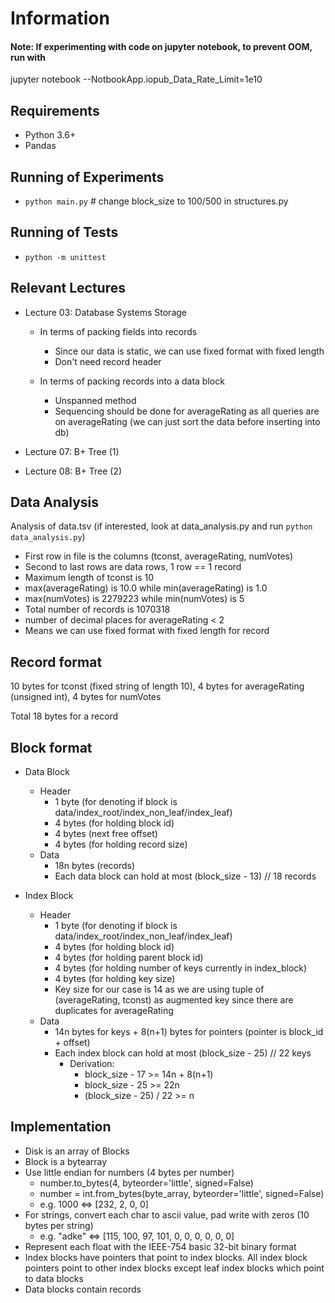 # Information

#### Note: If experimenting with code on jupyter notebook, to prevent OOM, run with

jupyter notebook --NotbookApp.iopub_Data_Rate_Limit=1e10

## Requirements

- Python 3.6+
- Pandas

## Running of Experiments

- `python main.py` # change block_size to 100/500 in structures.py

## Running of Tests

- `python -m unittest`

## Relevant Lectures

- Lecture 03: Database Systems Storage

  - In terms of packing fields into records

    - Since our data is static, we can use fixed format with fixed length
    - Don't need record header

  - In terms of packing records into a data block

    - Unspanned method
    - Sequencing should be done for averageRating as all queries are on averageRating (we can just sort the data before inserting into db)

- Lecture 07: B+ Tree (1)

- Lecture 08: B+ Tree (2)

## Data Analysis

Analysis of data.tsv (if interested, look at data_analysis.py and run `python data_analysis.py`)

- First row in file is the columns (tconst, averageRating, numVotes)
- Second to last rows are data rows, 1 row == 1 record
- Maximum length of tconst is 10
- max(averageRating) is 10.0 while min(averageRating) is 1.0
- max(numVotes) is 2279223 while min(numVotes) is 5
- Total number of records is 1070318
- number of decimal places for averageRating < 2
- Means we can use fixed format with fixed length for record

## Record format

10 bytes for tconst (fixed string of length 10), 4 bytes for averageRating (unsigned int), 4 bytes for numVotes

Total 18 bytes for a record

## Block format

- Data Block

  - Header
    - 1 byte (for denoting if block is data/index_root/index_non_leaf/index_leaf)
    - 4 bytes (for holding block id)
    - 4 bytes (next free offset)
    - 4 bytes (for holding record size)
  - Data
    - 18n bytes (records)
    - Each data block can hold at most (block_size - 13) // 18 records

- Index Block

  - Header
    - 1 byte (for denoting if block is data/index_root/index_non_leaf/index_leaf)
    - 4 bytes (for holding block id)
    - 4 bytes (for holding parent block id)
    - 4 bytes (for holding number of keys currently in index_block)
    - 4 bytes (for holding key size)
    - Key size for our case is 14 as we are using tuple of (averageRating, tconst) as augmented key since there are duplicates for averageRating
  - Data
    - 14n bytes for keys + 8(n+1) bytes for pointers (pointer is block_id + offset)
    - Each index block can hold at most (block_size - 25) // 22 keys
      - Derivation:
        - block_size - 17 >= 14n + 8(n+1)
        - block_size - 25 >= 22n
        - (block_size - 25) / 22 >= n

## Implementation

- Disk is an array of Blocks
- Block is a bytearray
- Use little endian for numbers (4 bytes per number)
  - number.to_bytes(4, byteorder='little', signed=False)
  - number = int.from_bytes(byte_array, byteorder='little', signed=False)
  - e.g. 1000 <=> [232, 2, 0, 0]
- For strings, convert each char to ascii value, pad write with zeros (10 bytes per string)
  - e.g. "adke" <=> [115, 100, 97, 101, 0, 0, 0, 0, 0, 0]
- Represent each float with the IEEE-754 basic 32-bit binary format
- Index blocks have pointers that point to index blocks. All index block pointers point to other index blocks except leaf index blocks which point to data blocks
- Data blocks contain records
